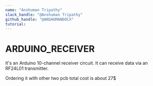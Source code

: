 ```yaml
---
name: "Anshuman Tripathy"
slack_handle: "@Anshuman Tripathy"
github_handle: "@ANSHUMANDOCX"
tutorial:
---
```


# ARDUINO_RECEIVER

<!-- Describe your board in 2-3 sentences. What are you making? What will it do? -->
It's an Arduino 10-channel receiver circuit. It can receive data via an RF24L01 transmitter.


<!-- How much is it going to cost? -->
Ordering it with other two pcb total cost is about 27$
<!-- Tell us a little bit about your design process. What were some challenges? What helped? ***Totally optional*** -->
